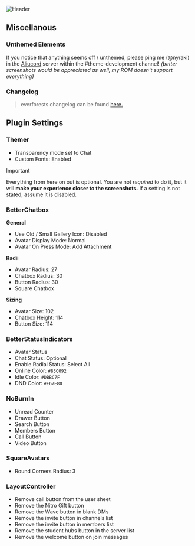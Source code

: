 ![Header](previews/Untitled65_(1).png)


## Miscellanous
### Unthemed Elements
If you notice that anything seems off / unthemed, please ping me (@nyraki) in the [Aliucord](https://discord.gg/EsNDvBaHVU) server within the #theme-development channel!
_(better screenshots would be appreciated as well, my ROM doesn't support everything)_

### Changelog
> everforests changelog can be found [here.](https://github.com/myumichi/altitude/blob/main/CHANGELOG.md)

## Plugin Settings
### Themer
- Transparency mode set to Chat
- Custom Fonts: Enabled

> [!Important]
> Everything from here on out is optional. You are not _required_ to do it, but it will __make your experience closer to the screenshots.__ If a setting is not stated, assume it is disabled.

### BetterChatbox
**General**
- Use Old / Small Gallery Icon: Disabled
- Avatar Display Mode: Normal
- Avatar On Press Mode: Add Attachment
  
**Radii**
- Avatar Radius: 27
- Chatbox Radius: 30
- Button Radius: 30
- Square Chatbox

**Sizing**
- Avatar Size: 102
- Chatbox Height: 114
- Button Size: 114

### BetterStatusIndicators
- Avatar Status
- Chat Status: Optional
- Enable Radial Status: Select All
- Online Color: `#83C092`
- Idle Color: `#DBBC7F`
- DND Color: `#E67E80`

### NoBurnIn
- Unread Counter
- Drawer Button
- Search Button
- Members Button
- Call Button
- Video Button

### SquareAvatars
- Round Corners Radius: 3

### LayoutController
- Remove call button from the user sheet
- Remove the Nitro Gift button
- Remove the Wave button in blank DMs
- Remove the invite button in channels list
- Remove the invite button in members list
- Remove the student hubs button in the server list
- Remove the welcome button on join messages
